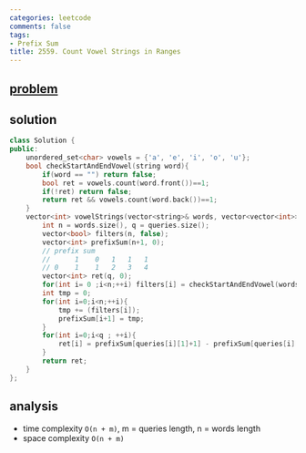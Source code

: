 ```yaml
---
categories: leetcode
comments: false
tags:
- Prefix Sum
title: 2559. Count Vowel Strings in Ranges
---
```


## [problem](https://leetcode.com/problems/count-vowel-strings-in-ranges)
## solution
```c++
class Solution {
public:
    unordered_set<char> vowels = {'a', 'e', 'i', 'o', 'u'};
    bool checkStartAndEndVowel(string word){
        if(word == "") return false;
        bool ret = vowels.count(word.front())==1;
        if(!ret) return false;
        return ret && vowels.count(word.back())==1;
    }
    vector<int> vowelStrings(vector<string>& words, vector<vector<int>>& queries) {
        int n = words.size(), q = queries.size();
        vector<bool> filters(n, false);
        vector<int> prefixSum(n+1, 0);
        // prefix sum
        //      1    0   1   1   1
        // 0    1    1   2   3   4
        vector<int> ret(q, 0);
        for(int i= 0 ;i<n;++i) filters[i] = checkStartAndEndVowel(words[i]);
        int tmp = 0;
        for(int i=0;i<n;++i){
            tmp += (filters[i]);
            prefixSum[i+1] = tmp;
        }
        for(int i=0;i<q ; ++i){
            ret[i] = prefixSum[queries[i][1]+1] - prefixSum[queries[i][0]];
        }
        return ret;
    }
};
```


## analysis
- time complexity `O(n + m)`, m = queries length, n = words length
- space complexity `O(n + m)` 